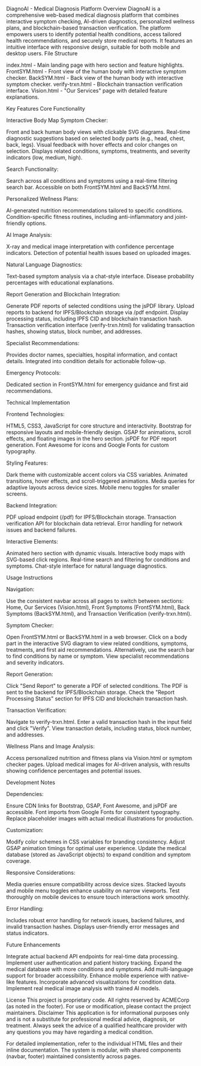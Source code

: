 DiagnoAI - Medical Diagnosis Platform
Overview
DiagnoAI is a comprehensive web-based medical diagnosis platform that combines interactive symptom checking, AI-driven diagnostics, personalized wellness plans, and blockchain-based transaction verification. The platform empowers users to identify potential health conditions, access tailored health recommendations, and securely store medical reports. It features an intuitive interface with responsive design, suitable for both mobile and desktop users.
File Structure

index.html - Main landing page with hero section and feature highlights.
FrontSYM.html - Front view of the human body with interactive symptom checker.
BackSYM.html - Back view of the human body with interactive symptom checker.
verify-trxn.html - Blockchain transaction verification interface.
Vision.html - "Our Services" page with detailed feature explanations.

Key Features
Core Functionality

Interactive Body Map Symptom Checker:

Front and back human body views with clickable SVG diagrams.
Real-time diagnostic suggestions based on selected body parts (e.g., head, chest, back, legs).
Visual feedback with hover effects and color changes on selection.
Displays related conditions, symptoms, treatments, and severity indicators (low, medium, high).


Search Functionality:

Search across all conditions and symptoms using a real-time filtering search bar.
Accessible on both FrontSYM.html and BackSYM.html.


Personalized Wellness Plans:

AI-generated nutrition recommendations tailored to specific conditions.
Condition-specific fitness routines, including anti-inflammatory and joint-friendly options.


AI Image Analysis:

X-ray and medical image interpretation with confidence percentage indicators.
Detection of potential health issues based on uploaded images.


Natural Language Diagnostics:

Text-based symptom analysis via a chat-style interface.
Disease probability percentages with educational explanations.


Report Generation and Blockchain Integration:

Generate PDF reports of selected conditions using the jsPDF library.
Upload reports to backend for IPFS/Blockchain storage via /pdf endpoint.
Display processing status, including IPFS CID and blockchain transaction hash.
Transaction verification interface (verify-trxn.html) for validating transaction hashes, showing status, block number, and addresses.


Specialist Recommendations:

Provides doctor names, specialties, hospital information, and contact details.
Integrated into condition details for actionable follow-up.


Emergency Protocols:

Dedicated section in FrontSYM.html for emergency guidance and first aid recommendations.



Technical Implementation

Frontend Technologies:

HTML5, CSS3, JavaScript for core structure and interactivity.
Bootstrap for responsive layouts and mobile-friendly design.
GSAP for animations, scroll effects, and floating images in the hero section.
jsPDF for PDF report generation.
Font Awesome for icons and Google Fonts for custom typography.


Styling Features:

Dark theme with customizable accent colors via CSS variables.
Animated transitions, hover effects, and scroll-triggered animations.
Media queries for adaptive layouts across device sizes.
Mobile menu toggles for smaller screens.


Backend Integration:

PDF upload endpoint (/pdf) for IPFS/Blockchain storage.
Transaction verification API for blockchain data retrieval.
Error handling for network issues and backend failures.


Interactive Elements:

Animated hero section with dynamic visuals.
Interactive body maps with SVG-based click regions.
Real-time search and filtering for conditions and symptoms.
Chat-style interface for natural language diagnostics.



Usage Instructions

Navigation:

Use the consistent navbar across all pages to switch between sections: Home, Our Services (Vision.html), Front Symptoms (FrontSYM.html), Back Symptoms (BackSYM.html), and Transaction Verification (verify-trxn.html).


Symptom Checker:

Open FrontSYM.html or BackSYM.html in a web browser.
Click on a body part in the interactive SVG diagram to view related conditions, symptoms, treatments, and first aid recommendations.
Alternatively, use the search bar to find conditions by name or symptom.
View specialist recommendations and severity indicators.


Report Generation:

Click "Send Report" to generate a PDF of selected conditions.
The PDF is sent to the backend for IPFS/Blockchain storage.
Check the "Report Processing Status" section for IPFS CID and blockchain transaction hash.


Transaction Verification:

Navigate to verify-trxn.html.
Enter a valid transaction hash in the input field and click "Verify".
View transaction details, including status, block number, and addresses.


Wellness Plans and Image Analysis:

Access personalized nutrition and fitness plans via Vision.html or symptom checker pages.
Upload medical images for AI-driven analysis, with results showing confidence percentages and potential issues.



Development Notes

Dependencies:

Ensure CDN links for Bootstrap, GSAP, Font Awesome, and jsPDF are accessible.
Font imports from Google Fonts for consistent typography.
Replace placeholder images with actual medical illustrations for production.


Customization:

Modify color schemes in CSS variables for branding consistency.
Adjust GSAP animation timings for optimal user experience.
Update the medical database (stored as JavaScript objects) to expand condition and symptom coverage.


Responsive Considerations:

Media queries ensure compatibility across device sizes.
Stacked layouts and mobile menu toggles enhance usability on narrow viewports.
Test thoroughly on mobile devices to ensure touch interactions work smoothly.


Error Handling:

Includes robust error handling for network issues, backend failures, and invalid transaction hashes.
Displays user-friendly error messages and status indicators.



Future Enhancements

Integrate actual backend API endpoints for real-time data processing.
Implement user authentication and patient history tracking.
Expand the medical database with more conditions and symptoms.
Add multi-language support for broader accessibility.
Enhance mobile experience with native-like features.
Incorporate advanced visualizations for condition data.
Implement real medical image analysis with trained AI models.

License
This project is proprietary code. All rights reserved by ACMECorp (as noted in the footer). For use or modification, please contact the project maintainers.
Disclaimer
This application is for informational purposes only and is not a substitute for professional medical advice, diagnosis, or treatment. Always seek the advice of a qualified healthcare provider with any questions you may have regarding a medical condition.

For detailed implementation, refer to the individual HTML files and their inline documentation. The system is modular, with shared components (navbar, footer) maintained consistently across pages.
